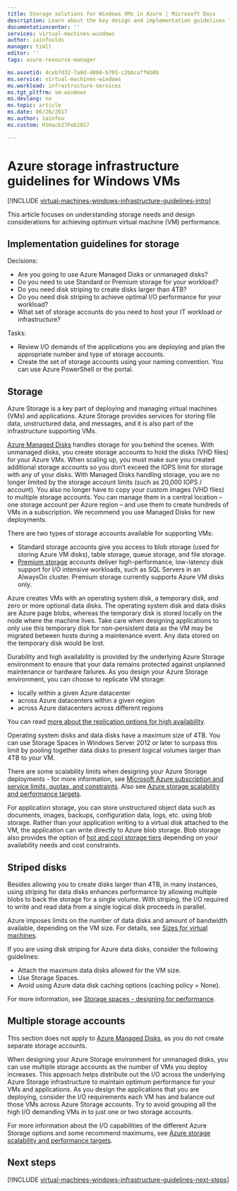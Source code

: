 ```yaml
---
title: Storage solutions for Windows VMs in Azure | Microsoft Docs
description: Learn about the key design and implementation guidelines for deploying storage solutions in Azure infrastructure services.
documentationcenter: ''
services: virtual-machines-windows
author: iainfoulds
manager: timlt
editor: ''
tags: azure-resource-manager

ms.assetid: 4ceb7d32-7a0d-4004-b701-c2bbcaff6b0b
ms.service: virtual-machines-windows
ms.workload: infrastructure-services
ms.tgt_pltfrm: vm-windows
ms.devlang: na
ms.topic: article
ms.date: 06/26/2017
ms.author: iainfou
ms.custom: H1Hack27Feb2017

---
```

# Azure storage infrastructure guidelines for Windows VMs

[!INCLUDE [virtual-machines-windows-infrastructure-guidelines-intro](../../../includes/virtual-machines-windows-infrastructure-guidelines-intro.md)]

This article focuses on understanding storage needs and design considerations for achieving optimum virtual machine (VM) performance.

## Implementation guidelines for storage
Decisions:

* Are you going to use Azure Managed Disks or unmanaged disks?
* Do you need to use Standard or Premium storage for your workload?
* Do you need disk striping to create disks larger than 4TB?
* Do you need disk striping to achieve optimal I/O performance for your workload?
* What set of storage accounts do you need to host your IT workload or infrastructure?

Tasks:

* Review I/O demands of the applications you are deploying and plan the appropriate number and type of storage accounts.
* Create the set of storage accounts using your naming convention. You can use Azure PowerShell or the portal.

## Storage
Azure Storage is a key part of deploying and managing virtual machines (VMs) and applications. Azure Storage provides services for storing file data, unstructured data, and messages, and it is also part of the infrastructure supporting VMs.

[Azure Managed Disks](managed-disks-overview.md) handles storage for you behind the scenes. With unmanaged disks, you create storage accounts to hold the disks (VHD files) for your Azure VMs. When scaling up, you must make sure you created additional storage accounts so you don’t exceed the IOPS limit for storage with any of your disks. With Managed Disks handling storage, you are no longer limited by the storage account limits (such as 20,000 IOPS / account). You also no longer have to copy your custom images (VHD files) to multiple storage accounts. You can manage them in a central location – one storage account per Azure region – and use them to create hundreds of VMs in a subscription. We recommend you use Managed Disks for new deployments.

There are two types of storage accounts available for supporting VMs:

* Standard storage accounts give you access to blob storage (used for storing Azure VM disks), table storage, queue storage, and file storage.
* [Premium storage](../../storage/storage-premium-storage.md) accounts deliver high-performance, low-latency disk support for I/O intensive workloads, such as SQL Servers in an AlwaysOn cluster. Premium storage currently supports Azure VM disks only.

Azure creates VMs with an operating system disk, a temporary disk, and zero or more optional data disks. The operating system disk and data disks are Azure page blobs, whereas the temporary disk is stored locally on the node where the machine lives. Take care when designing applications to only use this temporary disk for non-persistent data as the VM may be migrated between hosts during a maintenance event. Any data stored on the temporary disk would be lost.

Durability and high availability is provided by the underlying Azure Storage environment to ensure that your data remains protected against unplanned maintenance or hardware failures. As you design your Azure Storage environment, you can choose to replicate VM storage:

* locally within a given Azure datacenter
* across Azure datacenters within a given region
* across Azure datacenters across different regions

You can read [more about the replication options for high availability](../../storage/storage-redundancy.md).

Operating system disks and data disks have a maximum size of 4TB. You can use Storage Spaces in Windows Server 2012 or later to surpass this limit by pooling together data disks to present logical volumes larger than 4TB to your VM.

There are some scalability limits when designing your Azure Storage deployments - for more information, see [Microsoft Azure subscription and service limits, quotas, and constraints](../../azure-subscription-service-limits.md#storage-limits). Also see [Azure storage scalability and performance targets](../../storage/storage-scalability-targets.md).

For application storage, you can store unstructured object data such as documents, images, backups, configuration data, logs, etc. using blob storage. Rather than your application writing to a virtual disk attached to the VM, the application can write directly to Azure blob storage. Blob storage also provides the option of [hot and cool storage tiers](../../storage/storage-blob-storage-tiers.md) depending on your availability needs and cost constraints.

## Striped disks
Besides allowing you to create disks larger than 4TB, in many instances, using striping for data disks enhances performance by allowing multiple blobs to back the storage for a single volume. With striping, the I/O required to write and read data from a single logical disk proceeds in parallel.

Azure imposes limits on the number of data disks and amount of bandwidth available, depending on the VM size. For details, see [Sizes for virtual machines](sizes.md).

If you are using disk striping for Azure data disks, consider the following guidelines:

* Attach the maximum data disks allowed for the VM size.
* Use Storage Spaces.
* Avoid using Azure data disk caching options (caching policy = None).

For more information, see [Storage spaces - designing for performance](http://social.technet.microsoft.com/wiki/contents/articles/15200.storage-spaces-designing-for-performance.aspx).

## Multiple storage accounts
This section does not apply to [Azure Managed Disks](managed-disks-overview.md?toc=%2fazure%2fvirtual-machines%2flinux%2ftoc.json), as you do not create separate storage accounts. 

When designing your Azure Storage environment for unmanaged disks, you can use multiple storage accounts as the number of VMs you deploy increases. This approach helps distribute out the I/O across the underlying Azure Storage infrastructure to maintain optimum performance for your VMs and applications. As you design the applications that you are deploying, consider the I/O requirements each VM has and balance out those VMs across Azure Storage accounts. Try to avoid grouping all the high I/O demanding VMs in to just one or two storage accounts.

For more information about the I/O capabilities of the different Azure Storage options and some recommend maximums, see [Azure storage scalability and performance targets](../../storage/storage-scalability-targets.md).

## Next steps
[!INCLUDE [virtual-machines-windows-infrastructure-guidelines-next-steps](../../../includes/virtual-machines-windows-infrastructure-guidelines-next-steps.md)]

